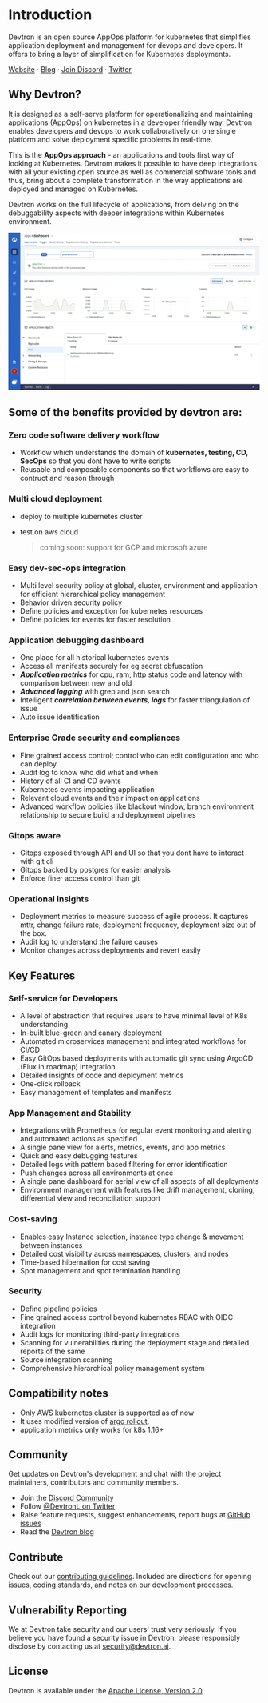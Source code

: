 # Introduction

Devtron is an open source AppOps platform for kubernetes that simplifies application deployment and management for devops and developers. It offers to bring a layer of simplification for Kubernetes deployments.

[Website](https://devtron.ai/) · [Blog](https://devtron.ai/blog/) · [Join Discord](https://discord.gg/jsRG5qx2gp) · [Twitter](https://twitter.com/DevtronL)

## Why Devtron?

It is designed as a self-serve platform for operationalizing and maintaining applications \(AppOps\) on kubernetes in a developer friendly way.
Devtron enables developers and devops to work collaboratively on one single platform and solve deployment specific problems in real-time.

This is the **AppOps approach** - an applications and tools first way of looking at Kubernetes. Devtrom makes it possible to have deep integrations with all your existing open source as well as commercial software tools and thus, bring about a complete transformation in the way applications are deployed and managed on Kubernetes.

Devtron works on the full lifecycle of applications, from delving on the debuggability aspects with deeper integrations within Kubernetes environment.

![](.gitbook/assets/preview%20%281%29%20%282%29.gif)

## Some of the benefits  provided by devtron are:


### Zero code software delivery workflow

* Workflow which understands the domain of **kubernetes, testing, CD, SecOps** so that you dont have to write scripts
* Reusable and composable components so that workflows are easy to contruct and reason through

### Multi cloud deployment

* deploy to multiple kubernetes cluster
* test on aws cloud

  > coming soon: support for GCP and microsoft azure

### Easy dev-sec-ops integration

* Multi level security policy at global, cluster, environment and application for efficient hierarchical policy management
* Behavior driven security policy
* Define policies and exception for kubernetes resources
* Define policies for events for faster resolution

### Application debugging dashboard

* One place for all historical kubernetes events 
* Access all manifests securely for eg secret obfuscation 
* _**Application metrics**_ for cpu, ram, http status code and latency with comparison between new and old 
* _**Advanced logging**_ with grep and json search 
* Intelligent _**correlation between events, logs**_ for faster triangulation of issue 
* Auto issue identification 

### Enterprise Grade security and compliances

* Fine grained access control; control who can edit configuration and who can deploy.
* Audit log to know who did what and when
* History of all CI and CD events
* Kubernetes events impacting application
* Relevant cloud events and their impact on applications
* Advanced workflow policies like blackout window, branch environment relationship to secure build and deployment pipelines

### Gitops aware

* Gitops exposed through API and UI so that you dont have to interact with git cli
* Gitops backed by postgres for easier analysis
* Enforce finer access control than git

### Operational insights

* Deployment metrics to measure success of agile process. It captures mttr, change failure rate, deployment frequency, deployment size out of the box.
* Audit log to understand the failure causes
* Monitor changes across deployments and revert easily

## Key Features
### Self-service for Developers
* A level of abstraction that requires users to have minimal level of K8s understanding
* In-built blue-green and canary deployment
* Automated microservices management and integrated workflows for CI/CD
* Easy GitOps based deployments with automatic git sync using ArgoCD (Flux in roadmap) integration
* Detailed insights of code and deployment metrics
* One-click rollback
* Easy management of templates and manifests

### App Management and Stability
* Integrations with Prometheus for regular event monitoring and alerting and automated actions as specified
* A single pane view for alerts, metrics, events, and app metrics
* Quick and easy debugging features
* Detailed logs with pattern based filtering for error identification
* Push changes across all environments at once
* A single pane dashboard for aerial view of all aspects of all deployments
* Environment management with features like drift management, cloning, differential view and reconciliation support

### Cost-saving
* Enables easy Instance selection, instance type change & movement between instances
* Detailed cost visibility across namespaces, clusters, and nodes
* Time-based hibernation for cost saving
* Spot management and spot termination handling

### Security
* Define pipeline policies
* Fine grained access control beyond kubernetes RBAC with OIDC integration
* Audit logs for monitoring third-party integrations
* Scanning for vulnerabilities during the deployment stage and detailed reports of the same
* Source integration scanning
* Comprehensive hierarchical policy management system

## Compatibility notes

* Only AWS kubernetes cluster is supported as of now
* It uses modified version of [argo rollout](https://argoproj.github.io/argo-rollouts/).
* application metrics only works for k8s 1.16+

## Community

Get updates on Devtron's development and chat with the project maintainers, contributors and community members.

* Join the [Discord Community](https://discord.gg/jsRG5qx2gp) 
* Follow [@DevtronL on Twitter](https://twitter.com/DevtronL)
* Raise feature requests, suggest enhancements, report bugs at [GitHub issues](https://github.com/devtron-labs/devtron/issues)
* Read the [Devtron blog](https://devtron.ai/blog/)

## Contribute

Check out our [contributing guidelines](https://github.com/devtron-labs/devtron-documentation/tree/1c2b95254995286ac0c3e8379117eb82a7ed8407/CONTRIBUTING.md). Included are directions for opening issues, coding standards, and notes on our development processes.

## Vulnerability Reporting

We at Devtron take security and our users' trust very seriously. If you believe you have found a security issue in Devtron, please responsibly disclose by contacting us at security@devtron.ai.

## License

Devtron is available under the [Apache License, Version 2.0](https://github.com/devtron-labs/devtron-documentation/tree/1c2b95254995286ac0c3e8379117eb82a7ed8407/LICENSE/README.md)

